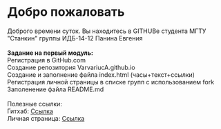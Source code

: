 # Добро пожаловать
Доброго времени суток. Вы находитесь в GITHUBе студента МГТУ "Станкин" группы ИДБ-14-12 Панина Евгения
<br>
<br>
<strong>Задание на первый модуль:</strong>
<br>
Регистрация в GitHub.com
<br>
Создание репозитория VarvariucA.github.io
<br>
Создание и заполнение файла index.html (часы+текст+ссылки)
<br>
Регистрация личной страницы в списке групп с использованием fork
<br>
Заполенение файла README.md
<br>
<br>
Полезные ссылки:
<br>
Гитхаб: [Ссылка](https://github.com/VarvariucA/VarvariucA.github.io)
<br>
Личная страница: [Ссылка](https://VarvariucA.github.io)
